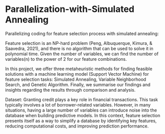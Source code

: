 # Parallelization-with-Simulated Annealing
Parallelizing coding for feature selection process with simulated annealing:

Feature selection is an NP-hard problem (Peng, Albuquerque, Kimura, & Saavedra, 2021), and there is no algorithm that can be used to solve it in polynomial time. Given the number of variables, we can find the number of variables(n) to the power of 2 for our feature combinations.

In this project, we offer three metaheuristic methods for finding feasible solutions with a machine learning model (Support Vector Machine) for feature selection tasks: Simulated Annealing, Variable Neighborhood Search, and Genetic Algorithm. Finally, we summarise our findings and insights regarding the results through comparison and analysis.

Dataset: Granting credit plays a key role in financial transactions. This task typically involves a lot of borrower-related variables. However, in many situations, having a large number of variables can introduce noise into the database when building predictive models. In this context, feature selection presents itself as a way to simplify a database by identifying key features, reducing computational costs, and improving prediction performance. 
